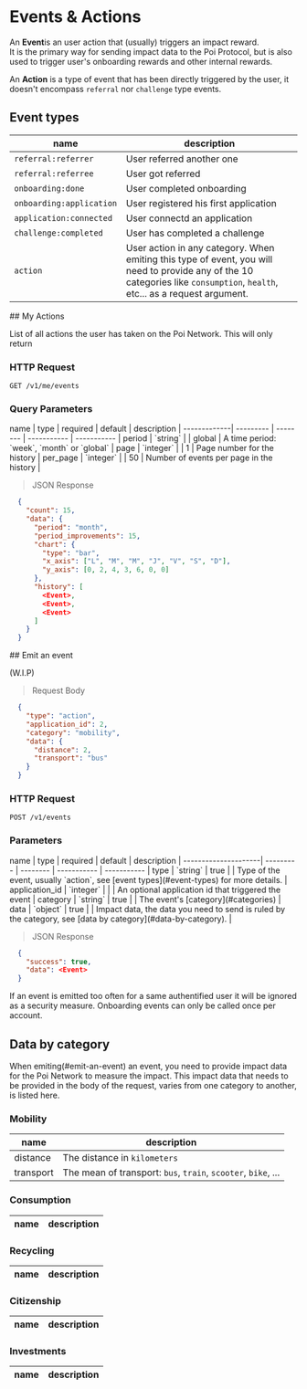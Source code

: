 # Events & Actions

An **Event**is an user action that (usually) triggers an impact reward.<br/>
It is the primary way for sending impact data to the Poi Protocol, but is also used to trigger user's onboarding rewards and other internal rewards.

An **Action** is a type of event that has been directly triggered by the user, it doesn't encompass `referral` nor `challenge` type events.

## Event types

| name             | description                     |
| ---------------- | ------------------------------- |
| `referral:referrer` | User referred another one |
| `referral:referree` | User got referred |
| `onboarding:done` | User completed onboarding  |
| `onboarding:application` | User registered his first application |
| `application:connected` | User connectd an application | 
| `challenge:completed`    | User has completed a challenge |
| `action` | User action in any category. When emiting this type of event, you will need to provide any of the 10 categories like `consumption`, `health`, etc... as a request argument. | 

<div class="public-endpoint"></div>
## My Actions

List of all actions the user has taken on the Poi Network. This will only return

### HTTP Request

`GET /v1/me/events`

### Query Parameters

<div class="params-table"></div>
name         | type      | required | default     | description |
-------------| --------- | -------- | ----------- | ----------- |
period       | `string`  |          | global      | A time period: `week`, `month` or `global` |
page         | `integer` |          | 1           | Page number for the history |
per_page     | `integer` |          | 50          | Number of events per page in the history |

>  JSON Response

```json
  {
    "count": 15,
    "data": {
      "period": "month",
      "period_improvements": 15,
      "chart": {
        "type": "bar",
        "x_axis": ["L", "M", "M", "J", "V", "S", "D"],
        "y_axis": [0, 2, 4, 3, 6, 0, 0]
      },
      "history": [
        <Event>, 
        <Event>,
        <Event>
      ]
    }
  }
```

<div class="private-endpoint"></div>
## Emit an event

(W.I.P)

> Request Body

```json
  {
    "type": "action",
    "application_id": 2,
    "category": "mobility",
    "data": {
      "distance": 2,
      "transport": "bus"
    }
  }
```

### HTTP Request

`POST /v1/events`

### Parameters

<div class="params-table"></div>
name                 | type      | required | default     | description |
---------------------| --------- | -------- | ----------- | ----------- |
type                 | `string`  | true     |         | Type of the event, usually `action`, see [event types](#event-types) for more details. |
application_id       | `integer`  |          |         | An optional application id that triggered the event |
category             | `string`  | true     |         | The event's [category](#categories) |
data                 | `object`  | true     |         | Impact data, the data you need to send is ruled by the category, see [data by category](#data-by-category). |
 

>  JSON Response

```json
  {
    "success": true,
    "data": <Event>
  }
```
<aside class="warning">
If an event is emitted too often for a same authentified user it will be ignored as a security measure. 
Onboarding events can only be called once per account.
</aside>


## Data by category

When emiting(#emit-an-event) an event, you need to provide impact data for the Poi Network to measure the impact.
This impact data that needs to be provided in the body of the request, varies from one category to another, is listed here.

### Mobility

| name            | description               |
| --------------- | ------------------------- |
| distance        | The distance in `kilometers` |
| transport       | The mean of transport: `bus`, `train`, `scooter`, `bike`, ... |

### Consumption

| name            | description               |
| --------------- | ------------------------- |

### Recycling

| name            | description               |
| --------------- | ------------------------- |

### Citizenship

| name            | description               |
| --------------- | ------------------------- |

### Investments

| name            | description               |
| --------------- | ------------------------- |
